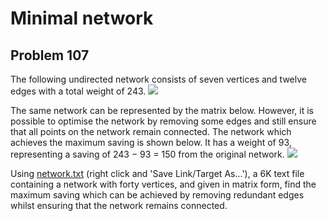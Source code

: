 # Minimal network
## Problem 107
The following undirected network consists of seven vertices and twelve edges with a total weight of 243.
![](https://projecteuler.net/project/images/p107_1.gif)

The same network can be represented by the matrix below.
However, it is possible to optimise the network by removing some edges and still ensure that all points on the network remain connected. The network which achieves the maximum saving is shown below. It has a weight of 93, representing a saving of 243 − 93 = 150 from the original network.
![](https://projecteuler.net/project/images/p107_2.gif)

Using [network.txt](project/resources/p107_network.txt) (right click and 'Save Link/Target As...'), a 6K text file containing a network with forty vertices, and given in matrix form, find the maximum saving which can be achieved by removing redundant edges whilst ensuring that the network remains connected.
